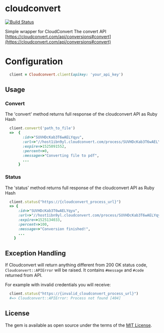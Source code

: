 # cloudconvert

[![Build Status](https://travis-ci.org/ldrner/cloudconvert.svg?branch=master)](https://travis-ci.org/ldrner/cloudconvert)

Simple wrapper for CloudConvert The convert API
[https://cloudconvert.com/api/conversions#convert](https://cloudconvert.com/api/conversions#convert)

# Configuration
``` ruby
  client = Cloudconvert.client(apikey: 'your_api_key')
```
## Usage

### Convert
The 'convert' method returns full response of the cloudconvert API as Ruby Hash
``` ruby
  client.convert('path_to_file')
  =>  {
        :id=>"SUVHDcKab3T6wAELYqyu",
        :url=>"//host1ibn9yl.cloudconvert.com/process/SUVHDcKab3T6wAELYqyu",
        :expire=>1525091552,
        :percent=>0,
        :message=>"Converting file to pdf",
        ...
      }
```

### Status
The 'status' method returns full response of the cloudconvert API as Ruby Hash
``` ruby
  client.status("https://{cloudconvert_process_url}")
  => {
      :id=>"SUVHDcKab3T6wAELYqyu",
      :url=>"//host1ibn9yl.cloudconvert.com/process/SUVHDcKab3T6wAELYqyu",
      :expire=>1525134033,
      :percent=>100,
      :message=>"Conversion finished!",
      ...
    }
```
## Exception Handling

If Cloudconvert will return anything different from 200 OK status code, `Cloudconvert::APIError` will be raised. It contains `#message` and `#code` returned from API.

For example with invalid credentials you will receive:

``` ruby
  client.status("https://{invalid_cloudconvert_process_url}")
  #=> Cloudconvert::APIError: Process not found [404]
```
## License

The gem is available as open source under the terms of the [MIT License](http://opensource.org/licenses/MIT).
